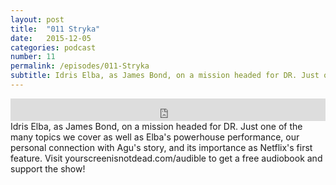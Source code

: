 ```yaml
---
layout: post
title:  "011 Stryka"
date:   2015-12-05
categories: podcast
number: 11
permalink: /episodes/011-Stryka
subtitle: Idris Elba, as James Bond, on a mission headed for DR. Just one of the many topics we cover as well as Elba's powerhouse performance, our personal connection with Agu's story, and its importance as Netflix's first feature. Visit yourscreenisnotdead.com/audible to get a free audiobook and support the show!
---
```


<iframe frameborder='0' height='36px' scrolling='no' seamless src='https://simplecast.fm/e/21839?style=dark' width='100%'></iframe>

<br>
<span class="episode_text">
Idris Elba, as James Bond, on a mission headed for DR. Just one of the many topics we cover as well as Elba's powerhouse performance, our personal connection with Agu's story, and its importance as Netflix's first feature. Visit yourscreenisnotdead.com/audible to get a free audiobook and support the show!
</span>
<br><br>